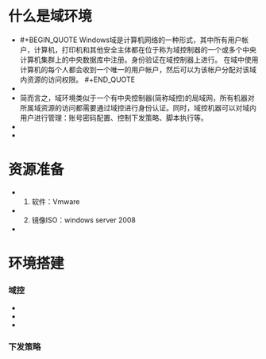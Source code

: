 # 什么是域环境
- #+BEGIN_QUOTE
  Windows域是计算机网络的一种形式，其中所有用户帐户，计算机，打印机和其他安全主体都在位于称为域控制器的一个或多个中央计算机集群上的中央数据库中注册。身份验证在域控制器上进行。 在域中使用计算机的每个人都会收到一个唯一的用户帐户，然后可以为该帐户分配对该域内资源的访问权限。
  #+END_QUOTE
-
- 简而言之，域环境类似于一个有中央控制器(简称域控)的局域网，所有机器对所属域资源的访问都需要通过域控进行身份认证。同时，域控机器可以对域内用户进行管理：账号密码配置、控制下发策略、脚本执行等。
-
-
# 资源准备
-
  1. 软件：Vmware
-
  2. 镜像ISO：windows server 2008
-
# 环境搭建
### 域控
-
-
-
### 下发策略